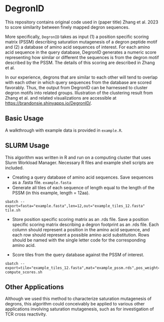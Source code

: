 # DegronID 

This repository contains original code used in (paper title) Zhang et al. 2023 to score similarity between finely mapped degron sequences. 

More specifically, `DegronID` takes as input (1) a position specific scoring matrix (PSSM) describing saturation mutagenesis of a degron peptide motif and (2) a database of amino acid sequences of interest. For each amino acid sequence in the query database, DegronID generates a numeric score representing how similar or different the sequences is from the degron motif described by the PSSM. The details of this scoring are described in Zhang et al.

In our experience, degrons that are similar to each other will tend to overlap with each other in which query sequences from the database are scored favorably. Thus, the output from DegronID can be harnessed to cluster degron motifs into related groups. Illustration of the clustering result from Zhang et al. and related visualizations are accessible at https://brandonsie.shinyapps.io/DegronID/.

## Basic Usage
A walkthrough with example data is provided in `example.R`. 

## SLURM Usage
This algorithm was written in R and run on a computing cluster that uses Slurm Workload Manager. Necessary R files and example shell scripts are included.  

- Creating a query database of amino acid sequences.   Save sequences as a .fasta file. `example.fasta`
- Generate all tiles of each sequence of length equal to the length of the PSSM (in this example, length = 12aa).  

```{bash}
sbatch --export=fasta="example.fasta",len=12,out="example_tiles_12.fasta" tile.sh
```

- Store position specific scoring matrix as an .rds file. Save a position specific scoring matrix describing a degron footprint as an .rds file. Each column should represent a position in the amino acid sequence, and each row should represent a possible amino acid substitution. Rows should be named with the single letter code for the corresponding amino acid.  

- Score tiles from the query database against the PSSM of interest.  
```{bash}
sbatch --export=tile="example_tiles_12.fasta",mat="example_pssm.rds",pos_weight="even",aa_weight="even" compute_scores.sh
``` 


## Other Applications 

Although we used this method to characterize saturation mutagenesis of degrons, this algorithm could conceivably be applied to various other applications involving saturation mutagenesis, such as for investigation of TCR cross reactivity.